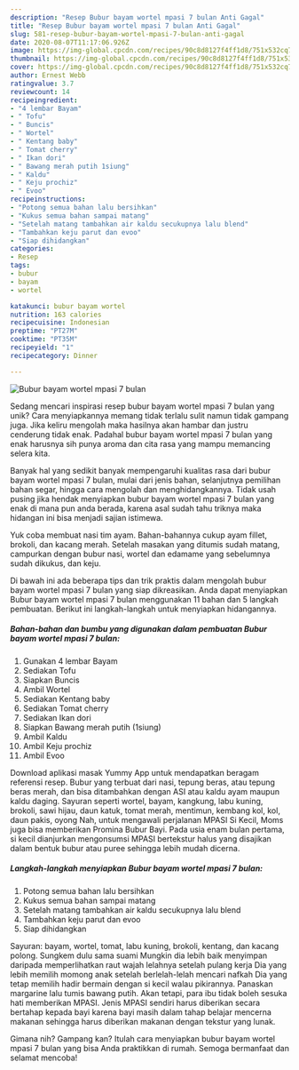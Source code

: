 ```yaml
---
description: "Resep Bubur bayam wortel mpasi 7 bulan Anti Gagal"
title: "Resep Bubur bayam wortel mpasi 7 bulan Anti Gagal"
slug: 581-resep-bubur-bayam-wortel-mpasi-7-bulan-anti-gagal
date: 2020-08-07T11:17:06.926Z
image: https://img-global.cpcdn.com/recipes/90c8d8127f4ff1d8/751x532cq70/bubur-bayam-wortel-mpasi-7-bulan-foto-resep-utama.jpg
thumbnail: https://img-global.cpcdn.com/recipes/90c8d8127f4ff1d8/751x532cq70/bubur-bayam-wortel-mpasi-7-bulan-foto-resep-utama.jpg
cover: https://img-global.cpcdn.com/recipes/90c8d8127f4ff1d8/751x532cq70/bubur-bayam-wortel-mpasi-7-bulan-foto-resep-utama.jpg
author: Ernest Webb
ratingvalue: 3.7
reviewcount: 14
recipeingredient:
- "4 lembar Bayam"
- " Tofu"
- " Buncis"
- " Wortel"
- " Kentang baby"
- " Tomat cherry"
- " Ikan dori"
- " Bawang merah putih 1siung"
- " Kaldu"
- " Keju prochiz"
- " Evoo"
recipeinstructions:
- "Potong semua bahan lalu bersihkan"
- "Kukus semua bahan sampai matang"
- "Setelah matang tambahkan air kaldu secukupnya lalu blend"
- "Tambahkan keju parut dan evoo"
- "Siap dihidangkan"
categories:
- Resep
tags:
- bubur
- bayam
- wortel

katakunci: bubur bayam wortel 
nutrition: 163 calories
recipecuisine: Indonesian
preptime: "PT27M"
cooktime: "PT35M"
recipeyield: "1"
recipecategory: Dinner

---
```



![Bubur bayam wortel mpasi 7 bulan](https://img-global.cpcdn.com/recipes/90c8d8127f4ff1d8/751x532cq70/bubur-bayam-wortel-mpasi-7-bulan-foto-resep-utama.jpg)

Sedang mencari inspirasi resep bubur bayam wortel mpasi 7 bulan yang unik? Cara menyiapkannya memang tidak terlalu sulit namun tidak gampang juga. Jika keliru mengolah maka hasilnya akan hambar dan justru cenderung tidak enak. Padahal bubur bayam wortel mpasi 7 bulan yang enak harusnya sih punya aroma dan cita rasa yang mampu memancing selera kita.

Banyak hal yang sedikit banyak mempengaruhi kualitas rasa dari bubur bayam wortel mpasi 7 bulan, mulai dari jenis bahan, selanjutnya pemilihan bahan segar, hingga cara mengolah dan menghidangkannya. Tidak usah pusing jika hendak menyiapkan bubur bayam wortel mpasi 7 bulan yang enak di mana pun anda berada, karena asal sudah tahu triknya maka hidangan ini bisa menjadi sajian istimewa.

Yuk coba membuat nasi tim ayam. Bahan-bahannya cukup ayam fillet, brokoli, dan kacang merah. Setelah masakan yang ditumis sudah matang, campurkan dengan bubur nasi, wortel dan edamame yang sebelumnya sudah dikukus, dan keju.


Di bawah ini ada beberapa tips dan trik praktis dalam mengolah bubur bayam wortel mpasi 7 bulan yang siap dikreasikan. Anda dapat menyiapkan Bubur bayam wortel mpasi 7 bulan menggunakan 11 bahan dan 5 langkah pembuatan. Berikut ini langkah-langkah untuk menyiapkan hidangannya.

<!--inarticleads1-->

##### Bahan-bahan dan bumbu yang digunakan dalam pembuatan Bubur bayam wortel mpasi 7 bulan:

1. Gunakan 4 lembar Bayam
1. Sediakan  Tofu
1. Siapkan  Buncis
1. Ambil  Wortel
1. Sediakan  Kentang baby
1. Sediakan  Tomat cherry
1. Sediakan  Ikan dori
1. Siapkan  Bawang merah putih (1siung)
1. Ambil  Kaldu
1. Ambil  Keju prochiz
1. Ambil  Evoo


Download aplikasi masak Yummy App untuk mendapatkan beragam referensi resep. Bubur yang terbuat dari nasi, tepung beras, atau tepung beras merah, dan bisa ditambahkan dengan ASI atau kaldu ayam maupun kaldu daging. Sayuran seperti wortel, bayam, kangkung, labu kuning, brokoli, sawi hijau, daun katuk, tomat merah, mentimun, kembang kol, kol, daun pakis, oyong Nah, untuk mengawali perjalanan MPASI Si Kecil, Moms juga bisa memberikan Promina Bubur Bayi. Pada usia enam bulan pertama, si kecil dianjurkan mengonsumsi MPASI bertekstur halus yang disajikan dalam bentuk bubur atau puree sehingga lebih mudah dicerna. 

<!--inarticleads2-->

##### Langkah-langkah menyiapkan Bubur bayam wortel mpasi 7 bulan:

1. Potong semua bahan lalu bersihkan
1. Kukus semua bahan sampai matang
1. Setelah matang tambahkan air kaldu secukupnya lalu blend
1. Tambahkan keju parut dan evoo
1. Siap dihidangkan


Sayuran: bayam, wortel, tomat, labu kuning, brokoli, kentang, dan kacang polong. Sungkem dulu sama suami Mungkin dia lebih baik menyimpan daripada memperlihatkan raut wajah lelahnya setelah pulang kerja Dia yang lebih memilih momong anak setelah berlelah-lelah mencari nafkah Dia yang tetap memilih hadir bermain dengan si kecil walau pikirannya. Panaskan margarine lalu tumis bawang putih. Akan tetapi, para ibu tidak boleh sesuka hati memberikan MPASI. Jenis MPASI sendiri harus diberikan secara bertahap kepada bayi karena bayi masih dalam tahap belajar mencerna makanan sehingga harus diberikan makanan dengan tekstur yang lunak. 

Gimana nih? Gampang kan? Itulah cara menyiapkan bubur bayam wortel mpasi 7 bulan yang bisa Anda praktikkan di rumah. Semoga bermanfaat dan selamat mencoba!
